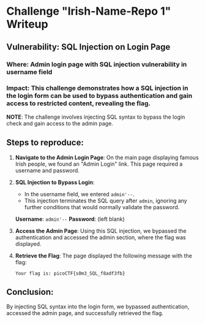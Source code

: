 # Challenge "Irish-Name-Repo 1" Writeup

## Vulnerability: SQL Injection on Login Page

### Where: Admin login page with SQL injection vulnerability in username field

### Impact: This challenge demonstrates how a SQL injection in the login form can be used to bypass authentication and gain access to restricted content, revealing the flag.

**NOTE**: The challenge involves injecting SQL syntax to bypass the login check and gain access to the admin page.

## Steps to reproduce:

1. **Navigate to the Admin Login Page**:
   On the main page displaying famous Irish people, we found an "Admin Login" link. This page required a username and password.

2. **SQL Injection to Bypass Login**:
   - In the username field, we entered `admin'--`.
   - This injection terminates the SQL query after `admin`, ignoring any further conditions that would normally validate the password.

   **Username**: `admin'--`
   **Password**: (left blank)

3. **Access the Admin Page**:
   Using this SQL injection, we bypassed the authentication and accessed the admin section, where the flag was displayed.

4. **Retrieve the Flag**:
   The page displayed the following message with the flag:

   ```
   Your flag is: picoCTF{s0m3_SQL_f8adf3fb}
   ```

## Conclusion:

By injecting SQL syntax into the login form, we bypassed authentication, accessed the admin page, and successfully retrieved the flag.
